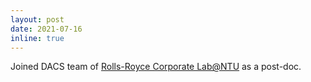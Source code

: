 ```yaml
---
layout: post
date: 2021-07-16
inline: true
---
```

Joined DACS team of <a href="https://www.ntu.edu.sg/rr-ntu-corp-lab">Rolls-Royce Corporate Lab@NTU</a> as a post-doc.
